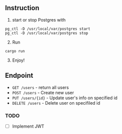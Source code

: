 ## Instruction
1. start or stop Postgres with 
```
pg_ctl -D /usr/local/var/postgres start
pg_ctl -D /usr/local/var/postgres stop
```

2. Run
```
cargo run
```

3. Enjoy!

## Endpoint

- ```GET /users``` - return all users
- ```POST /users``` - Create new user
- ```PUT /users/{id}``` - Update user's info on specified id
- ```DELETE /users``` - Delete user on specifiled id

### TODO
- [ ] Implement JWT